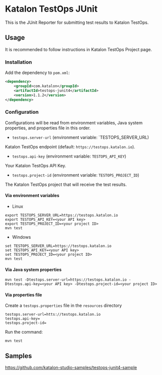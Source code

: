 # Katalon TestOps JUnit

This is the JUnit Reporter for submitting test results to Katalon TestOps.

## Usage

It is recommended to follow instructions in Katalon TestOps Project page.

### Installation

Add the dependency to `pom.xml`:

```xml
<dependency>
    <groupId>com.katalon</groupId>
    <artifactId>testops-junit4</artifactId>
    <version>1.1.2</version>
</dependency>
```

### Configuration

Configurations will be read from environment variables, Java system properties, and properties file in this order.

* `testops.server-url` (environment variable: `TESTOPS_SERVER_URL)

Katalon TestOps endpoint (default: `https://testops.katalon.io`).

* `testops.api-key` (environment variable: `TESTOPS_API_KEY`)

Your Katalon TestOps API Key.

* `testops.project-id` (environment variable: `TESTOPS_PROJECT_ID`)

The Katalon TestOps project that will receive the test results.

#### Via environment variables

* Linux

```
export TESTOPS_SERVER_URL=https://testops.katalon.io
export TESTOPS_API_KEY=<your API key>
export TESTOPS_PROJECT_ID=<your project ID>
mvn test
```

* Windows

```
set TESTOPS_SERVER_URL=https://testops.katalon.io
set TESTOPS_API_KEY=<your API key>
set TESTOPS_PROJECT_ID=<your project ID>
mvn test
```

#### Via Java system properties

```
mvn test -Dtestops.server-url=https://testops.katalon.io -Dtestops.api-key=<your API key> -Dtestops.project-id=<your project ID>
```

#### Via properties file

Create a `testops.properties` file in the `resources` directory

```
testops.server-url=htts://testops.katalon.io
testops.api-key=
testops.project-id=
```

Run the command:

```
mvn test
```

## Samples

https://github.com/katalon-studio-samples/testops-junit4-sample
